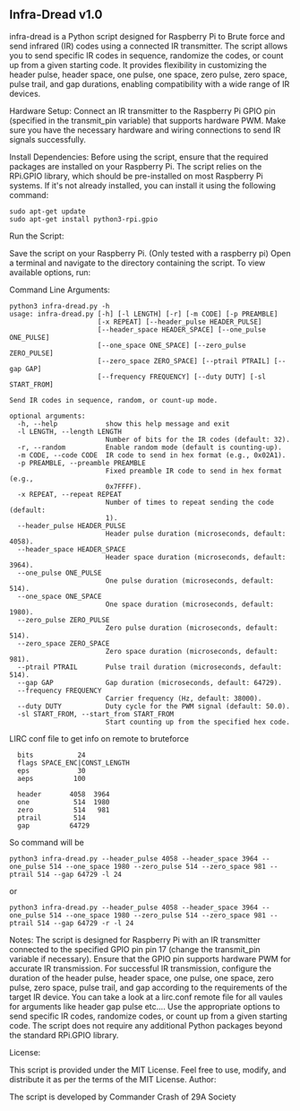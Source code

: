 
##  Infra-Dread   v1.0                                                          

infra-dread is a Python script designed for Raspberry Pi to Brute force and send infrared (IR) codes using a connected IR transmitter. The script allows you to send specific IR codes in sequence, randomize the codes, or count up from a given starting code. It provides flexibility in customizing the header pulse, header space, one pulse, one space, zero pulse, zero space, pulse trail, and gap durations, enabling compatibility with a wide range of IR devices.

Hardware Setup:
        Connect an IR transmitter to the Raspberry Pi GPIO pin (specified in the transmit_pin variable) that supports hardware PWM.
        Make sure you have the necessary hardware and wiring connections to send IR signals successfully.

Install Dependencies:
        Before using the script, ensure that the required packages are installed on your Raspberry Pi.
        The script relies on the RPi.GPIO library, which should be pre-installed on most Raspberry Pi systems. If it's not already installed, you can install it using the following command:
```
sudo apt-get update
sudo apt-get install python3-rpi.gpio
```
Run the Script:

 Save the script on your Raspberry Pi. (Only tested with a raspberry pi)
 Open a terminal and navigate to the directory containing the script.
 To view available options, run:


Command Line Arguments:
```
python3 infra-dread.py -h
usage: infra-dread.py [-h] [-l LENGTH] [-r] [-m CODE] [-p PREAMBLE]
                      [-x REPEAT] [--header_pulse HEADER_PULSE]
                      [--header_space HEADER_SPACE] [--one_pulse ONE_PULSE]
                      [--one_space ONE_SPACE] [--zero_pulse ZERO_PULSE]
                      [--zero_space ZERO_SPACE] [--ptrail PTRAIL] [--gap GAP]
                      [--frequency FREQUENCY] [--duty DUTY] [-sl START_FROM]

Send IR codes in sequence, random, or count-up mode.

optional arguments:
  -h, --help            show this help message and exit
  -l LENGTH, --length LENGTH
                        Number of bits for the IR codes (default: 32).
  -r, --random          Enable random mode (default is counting-up).
  -m CODE, --code CODE  IR code to send in hex format (e.g., 0x02A1).
  -p PREAMBLE, --preamble PREAMBLE
                        Fixed preamble IR code to send in hex format (e.g.,
                        0x7FFFF).
  -x REPEAT, --repeat REPEAT
                        Number of times to repeat sending the code (default:
                        1).
  --header_pulse HEADER_PULSE
                        Header pulse duration (microseconds, default: 4058).
  --header_space HEADER_SPACE
                        Header space duration (microseconds, default: 3964).
  --one_pulse ONE_PULSE
                        One pulse duration (microseconds, default: 514).
  --one_space ONE_SPACE
                        One space duration (microseconds, default: 1980).
  --zero_pulse ZERO_PULSE
                        Zero pulse duration (microseconds, default: 514).
  --zero_space ZERO_SPACE
                        Zero space duration (microseconds, default: 981).
  --ptrail PTRAIL       Pulse trail duration (microseconds, default: 514).
  --gap GAP             Gap duration (microseconds, default: 64729).
  --frequency FREQUENCY
                        Carrier frequency (Hz, default: 38000).
  --duty DUTY           Duty cycle for the PWM signal (default: 50.0).
  -sl START_FROM, --start_from START_FROM
                        Start counting up from the specified hex code.
```


LIRC conf file to get info on remote to bruteforce
```
  bits           24
  flags SPACE_ENC|CONST_LENGTH
  eps            30
  aeps          100

  header       4058  3964
  one           514  1980
  zero          514   981
  ptrail        514
  gap          64729
```
So command will be
```
python3 infra-dread.py --header_pulse 4058 --header_space 3964 --one_pulse 514 --one_space 1980 --zero_pulse 514 --zero_space 981 --ptrail 514 --gap 64729 -l 24
```
or
```
python3 infra-dread.py --header_pulse 4058 --header_space 3964 --one_pulse 514 --one_space 1980 --zero_pulse 514 --zero_space 981 --ptrail 514 --gap 64729 -r -l 24
```
Notes:
    The script is designed for Raspberry Pi with an IR transmitter connected to the specified GPIO pin pin 17 (change the transmit_pin variable if necessary).
    Ensure that the GPIO pin supports hardware PWM for accurate IR transmission.
    For successful IR transmission, configure the duration of the header pulse, header space, one pulse, one space, zero pulse, zero space, pulse trail, and gap according to the requirements of the target IR device. You can take a look at a lirc.conf remote file for all vaules for arguments like header gap pulse etc....
    Use the appropriate options to send specific IR codes, randomize codes, or count up from a given starting code.
    The script does not require any additional Python packages beyond the standard RPi.GPIO library.

License:

This script is provided under the MIT License. Feel free to use, modify, and distribute it as per the terms of the MIT License.
Author:

The script is developed by Commander Crash of 29A Society

